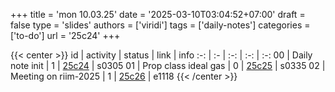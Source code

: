 +++
title = 'mon 10.03.25'
date = '2025-03-10T03:04:52+07:00'
draft = false
type = 'slides'
authors = ['viridi']
tags = ['daily-notes']
categories = ['to-do']
url = '25c24'
+++

{{< center >}}
id | activity | status | link | info
:-: | :- | :-: | :-: | :-:
00 | Daily note init      | 1 | [25c24](/notes/25c24) | s0305
01 | Prop class ideal gas | 0 | [25c25](/notes/25c25) | s0335
02 | Meeting on riim-2025 | 1 | [25c26](/notes/25c26) | e1118
{{< /center >}}
